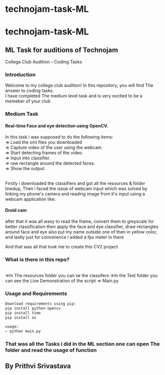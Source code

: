 # technojam-task-ML
<h1> technojam-task-ML </h1>
<h2>ML Task for auditions of Technojam</h2>

College Club Audition – Coding Tasks

<h3>Introduction</h3>

Welcome to my college club audition! In this repository, you will find The answer to coding tasks. <br>
I have completed The medium level task and is very excited to be a memeber of your club

<h3>Medium Task</h3>
<h4>Real-time Face and eye detection using OpenCV.</h4>
<p>In this task i was supposed to do the following items:<br> 
=> Load the xml files you downloaded<br>
=> Capture video of the user using the webcam.<br>
=> Start detecting frames of the video.<br>
=> Input into classifier.<br>
=> raw rectangle around the detected faces.<br>
=> Show the output.<br><br>

Firstly i downloaded the classifiers and got all the resources & folder linedup, Then i faced the issue of webcam input which was solved by linking my phone's camera and reading image from it's input using a webcam application like: <h4>Droid cam</h4> after that it was all wasy to read the frame, convert them to greyscale for better classification then apply the face and eye classifier, draw rectangles around face and eye also put my name outside one of then in yellow color, and lastly just for convinience i added a fps meter in there

And that was all that took me to create this CV2 project</p>


<h3>What is there in this repo?</h3>
<p><br>
=>In The resources folder you can se the classifers
=>In the Test folder you can see the Live Demonstration of the script
=> Main.py</p>

<h3>Usage and Requirements</h3>

```python
Download requirements using pip:
pip install python-opencv
pip install time
pip install os

usage:
> python main.py
```

<h3>That was all the Tasks i did in the ML section one can open The folder and read the usage of function</h3>
<h2>By Prithvi Srivastava</h2>
